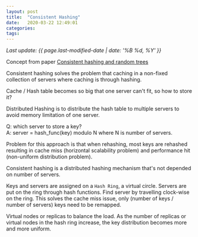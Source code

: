 ```yaml
---
layout: post
title:  "Consistent Hashing"
date:   2020-03-22 12:49:01 
categories: 
tags: 
---
```


*Last update: {{ page.last-modified-date | date: '%B %d, %Y' }}*

Concept from paper [Consistent hashing and random trees](https://www.akamai.com/us/en/multimedia/documents/technical-publication/consistent-hashing-and-random-trees-distributed-caching-protocols-for-relieving-hot-spots-on-the-world-wide-web-technical-publication.pdf)

Consistent hashing solves the problem that caching in a non-fixed collection of servers where caching is through hashing.  

Cache / Hash table becomes so big that one server can't fit, so how to store it?

Distributed Hashing is to distribute the hash table to multiple servers to avoid memory limitation of one server.

Q: which server to store a key?  
A: server = hash_func(key) modulo
N where N is number of servers.

Problem for this approach is that when rehashing, most keys are rehashed resulting in cache miss (horizontal scalability problem) and performance hit (non-uniform distribution problem).  

Consistent hashing is a distributed hashing mechanism that's not depended on number of servers.

Keys and servers are assigned on a `Hash Ring`, a virtual circle. Servers are put on the ring through hash functions. Find server by travelling clock-wise on the ring. This solves the cache miss issue, only (number of keys / number of servers) keys need to be remapped.

Virtual nodes or replicas to balance the load. As the number of replicas or virtual nodes in the hash ring increase, the key distribution becomes more and more uniform.

